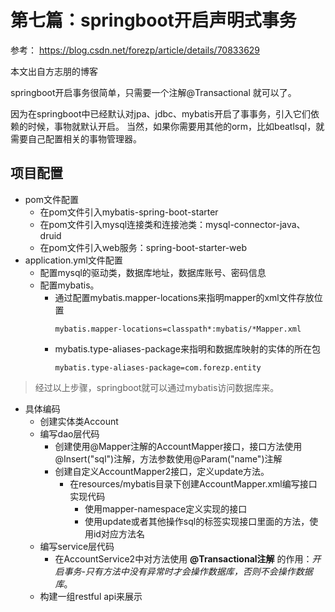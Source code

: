 # 第七篇：springboot开启声明式事务

参考：
https://blog.csdn.net/forezp/article/details/70833629

本文出自方志朋的博客

springboot开启事务很简单，只需要一个注解@Transactional 就可以了。

因为在springboot中已经默认对jpa、jdbc、mybatis开启了事事务，引入它们依赖的时候，事物就默认开启。
当然，如果你需要用其他的orm，比如beatlsql，就需要自己配置相关的事物管理器。

项目配置
---

* pom文件配置
    * 在pom文件引入mybatis-spring-boot-starter
    * 在pom文件引入mysql连接类和连接池类：mysql-connector-java、druid
    * 在pom文件引入web服务：spring-boot-starter-web
* application.yml文件配置
    * 配置mysql的驱动类，数据库地址，数据库账号、密码信息
    * 配置mybatis。
        * 通过配置mybatis.mapper-locations来指明mapper的xml文件存放位置
            ```
            mybatis.mapper-locations=classpath*:mybatis/*Mapper.xml
            ```
        * mybatis.type-aliases-package来指明和数据库映射的实体的所在包
            ```
            mybatis.type-aliases-package=com.forezp.entity
            ```
> 经过以上步骤，springboot就可以通过mybatis访问数据库来。
* 具体编码
    * 创建实体类Account
    * 编写dao层代码
        * 创建使用@Mapper注解的AccountMapper接口，接口方法使用@Insert("sql")注解，方法参数使用@Param("name")注解
        * 创建自定义AccountMapper2接口，定义update方法。
            * 在resources/mybatis目录下创建AccountMapper.xml编写接口实现代码
                * 使用mapper-namespace定义实现的接口
                * 使用update或者其他操作sql的标签实现接口里面的方法，使用id对应方法名
    * 编写service层代码
        * 在AccountService2中对方法使用 **@Transactional注解** 的作用：*开启事务-只有方法中没有异常时才会操作数据库，否则不会操作数据库*。
    * 构建一组restful api来展示
 

